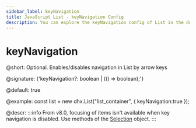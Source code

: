 ```yaml
---
sidebar_label: keyNavigation
title: JavaScript List - keyNavigation Config 
description: You can explore the keyNavigation config of List in the documentation of the DHTMLX JavaScript UI library. Browse developer guides and API reference, try out code examples and live demos, and download a free 30-day evaluation version of DHTMLX Suite.
---
```


# keyNavigation

@short: Optional. Enables/disables navigation in List by arrow keys

@signature: {'keyNavigation?: boolean | (() => boolean);'}

@default: true

@example:
const list = new dhx.List("list_container", {
    keyNavigation:true
});

@descr:
:::info
From v8.0, focusing of items isn't available when key navigation is disabled. Use methods of the [Selection](selection.md#methods) object.
:::

[comment]: # (@related: list/configuration.md#arrow-keys-navigation)
